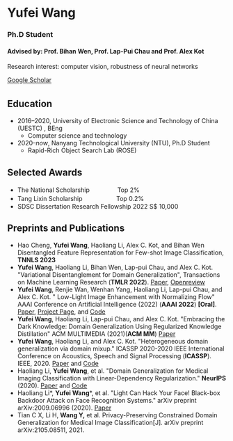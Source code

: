 # Yufei Wang
### Ph.D Student
#### Advised by: Prof. Bihan Wen, Prof. Lap-Pui Chau and Prof. Alex Kot
Research interest: computer vision, robustness of neural networks

[Google Scholar](https://scholar.google.com/citations?user=jLd1l_sAAAAJ)
## Education　
- 2016–2020,  University of Electronic Science and Technology of China (UESTC) , BEng
  - Computer science and technology
- 2020–*now*,  Nanyang Technological University (NTU), Ph.D Student
  - Rapid-Rich Object Search Lab (ROSE) 


## Selected Awards
- The National Scholarship 　　　　                Top 2% 
- Tang Lixin Scholarship 　　　　　                Top 0.2% 
- SDSC Dissertation Research Fellowship 2022     S$ 10,000
 
## Preprints and Publications
- Hao Cheng, **Yufei Wang**, Haoliang Li, Alex C. Kot, and Bihan Wen Disentangled Feature Representation for Few-shot Image Classification, **TNNLS 2023**
- **Yufei Wang**, Haoliang Li, Bihan Wen, Lap-pui Chau, and Alex C. Kot. "Variational Disentanglement for Domain Generalization", Transactions on Machine Learning Research (**TMLR 2022**).  [Paper](https://arxiv.org/pdf/2109.05826.pdf), [Openreview](https://openreview.net/forum?id=fudOtITMIZ)
- **Yufei Wang**, Renjie Wan, Wenhan Yang, Haoliang Li, Lap-pui Chau, and Alex C. Kot. "	Low-Light Image Enhancement with Normalizing Flow" AAAI Conference on Artificial Intelligence (2022) (**AAAI 2022**) **[Oral]**.  [Paper](https://arxiv.org/pdf/2109.05923.pdf), [Project Page](https://wyf0912.github.io/LLFlow/), and [Code](https://github.com/wyf0912/LLFlow)
- **Yufei Wang**, Haoliang Li, Lap-pui Chau, and Alex C. Kot. "Embracing the Dark Knowledge: Domain Generalization Using Regularized Knowledge Distillation" ACM MULTIMEDIA (2021)(**ACM MM**) [Paper](https://arxiv.org/pdf/2107.02629.pdf)
- **Yufei Wang**, Haoliang Li, and Alex C. Kot. "Heterogeneous domain generalization via domain mixup." ICASSP 2020-2020 IEEE International Conference on Acoustics, Speech and Signal Processing (**ICASSP**). IEEE, 2020. [Paper](https://arxiv.org/pdf/2009.05448.pdf) and [Code](https://github.com/wyf0912/MIXALL)
- Haoliang Li, **Yufei Wang**, et al. "Domain Generalization for Medical Imaging Classification with Linear-Dependency Regularization." **NeurIPS** (2020). [Paper](https://arxiv.org/pdf/2009.12829.pdf) and [Code](https://github.com/wyf0912/LDDG)
- Haoliang Li*, **Yufei Wang***,  et al. "Light Can Hack Your Face! Black-box Backdoor Attack on Face Recognition Systems." arXiv preprint arXiv:2009.06996 (2020). [Paper](https://arxiv.org/pdf/2009.06996.pdf)
- Tian C X, Li H, **Wang Y,** et al. Privacy-Preserving Constrained Domain Generalization for Medical Image Classification[J]. arXiv preprint arXiv:2105.08511, 2021. 
